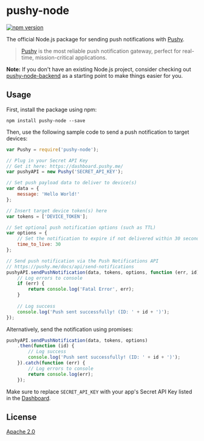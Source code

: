 # pushy-node
[![npm version](https://badge.fury.io/js/pushy-node.svg)](https://www.npmjs.com/package/pushy-node)

The official Node.js package for sending push notifications with [Pushy](https://pushy.me/).

> [Pushy](https://pushy.me/) is the most reliable push notification gateway, perfect for real-time, mission-critical applications.

**Note:** If you don't have an existing Node.js project, consider checking out [pushy-node-backend](https://github.com/pushy-me/pushy-node-backend) as a starting point to make things easier for you.

## Usage

First, install the package using npm:

```shell
npm install pushy-node --save
```

Then, use the following sample code to send a push notification to target devices:

```js
var Pushy = require('pushy-node');

// Plug in your Secret API Key
// Get it here: https://dashboard.pushy.me/
var pushyAPI = new Pushy('SECRET_API_KEY');

// Set push payload data to deliver to device(s)
var data = {
    message: 'Hello World!'
};

// Insert target device token(s) here
var tokens = ['DEVICE_TOKEN'];

// Set optional push notification options (such as TTL)
var options = {
    // Set the notification to expire if not delivered within 30 seconds
    time_to_live: 30
};

// Send push notification via the Push Notifications API
// https://pushy.me/docs/api/send-notifications
pushyAPI.sendPushNotification(data, tokens, options, function (err, id) {
    // Log errors to console
    if (err) {
        return console.log('Fatal Error', err);
    }
    
    // Log success
    console.log('Push sent successfully! (ID: ' + id + ')');
});
```

Alternatively, send the notification using promises:

```js
pushyAPI.sendPushNotification(data, tokens, options)
    .then(function (id) {
        // Log success
        console.log('Push sent successfully! (ID: ' + id + ')');
    }).catch(function (err) {
        // Log errors to console
        return console.log(err);
    });
```

Make sure to replace `SECRET_API_KEY` with your app's Secret API Key listed in the [Dashboard](https://dashboard.pushy.me/). 

## License

[Apache 2.0](LICENSE)
